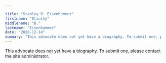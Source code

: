 ```yaml
---

title: "Stanley B. Eisenhammer"
firstname: "Stanley"
middlename: "B."
lastname: "Eisenhammer"
date: "2020-12-14"
summary: "This advocate does not yet have a biography. To submit one, please contact the site administrator."
---
```

This advocate does not yet have a biography. To submit one, please contact the site administrator.

